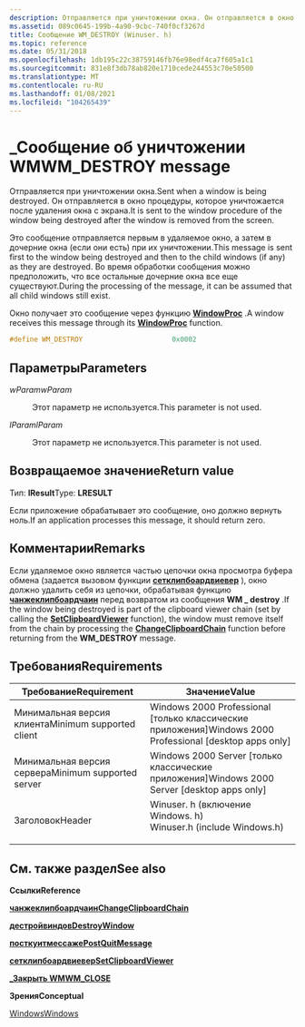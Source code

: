 ```yaml
---
description: Отправляется при уничтожении окна. Он отправляется в окно процедуры, которое уничтожается после удаления окна с экрана.
ms.assetid: 089c0645-199b-4a90-9cbc-740f0cf3267d
title: Сообщение WM_DESTROY (Winuser. h)
ms.topic: reference
ms.date: 05/31/2018
ms.openlocfilehash: 1db195c22c38759146fb76e98edf4ca7f605a1c1
ms.sourcegitcommit: 831e8f3db78ab820e1710cede244553c70e50500
ms.translationtype: MT
ms.contentlocale: ru-RU
ms.lasthandoff: 01/08/2021
ms.locfileid: "104265439"
---
```

# <a name="wm_destroy-message"></a><span data-ttu-id="7a4db-104">\_Сообщение об уничтожении WM</span><span class="sxs-lookup"><span data-stu-id="7a4db-104">WM\_DESTROY message</span></span>

<span data-ttu-id="7a4db-105">Отправляется при уничтожении окна.</span><span class="sxs-lookup"><span data-stu-id="7a4db-105">Sent when a window is being destroyed.</span></span> <span data-ttu-id="7a4db-106">Он отправляется в окно процедуры, которое уничтожается после удаления окна с экрана.</span><span class="sxs-lookup"><span data-stu-id="7a4db-106">It is sent to the window procedure of the window being destroyed after the window is removed from the screen.</span></span>

<span data-ttu-id="7a4db-107">Это сообщение отправляется первым в удаляемое окно, а затем в дочерние окна (если они есть) при их уничтожении.</span><span class="sxs-lookup"><span data-stu-id="7a4db-107">This message is sent first to the window being destroyed and then to the child windows (if any) as they are destroyed.</span></span> <span data-ttu-id="7a4db-108">Во время обработки сообщения можно предположить, что все остальные дочерние окна все еще существуют.</span><span class="sxs-lookup"><span data-stu-id="7a4db-108">During the processing of the message, it can be assumed that all child windows still exist.</span></span>

<span data-ttu-id="7a4db-109">Окно получает это сообщение через функцию [**WindowProc**](/previous-versions/windows/desktop/legacy/ms633573(v=vs.85)) .</span><span class="sxs-lookup"><span data-stu-id="7a4db-109">A window receives this message through its [**WindowProc**](/previous-versions/windows/desktop/legacy/ms633573(v=vs.85)) function.</span></span>


```C++
#define WM_DESTROY                      0x0002
```



## <a name="parameters"></a><span data-ttu-id="7a4db-110">Параметры</span><span class="sxs-lookup"><span data-stu-id="7a4db-110">Parameters</span></span>

<dl> <dt>

<span data-ttu-id="7a4db-111">*wParam*</span><span class="sxs-lookup"><span data-stu-id="7a4db-111">*wParam*</span></span> 
</dt> <dd>

<span data-ttu-id="7a4db-112">Этот параметр не используется.</span><span class="sxs-lookup"><span data-stu-id="7a4db-112">This parameter is not used.</span></span>

</dd> <dt>

<span data-ttu-id="7a4db-113">*lParam*</span><span class="sxs-lookup"><span data-stu-id="7a4db-113">*lParam*</span></span> 
</dt> <dd>

<span data-ttu-id="7a4db-114">Этот параметр не используется.</span><span class="sxs-lookup"><span data-stu-id="7a4db-114">This parameter is not used.</span></span>

</dd> </dl>

## <a name="return-value"></a><span data-ttu-id="7a4db-115">Возвращаемое значение</span><span class="sxs-lookup"><span data-stu-id="7a4db-115">Return value</span></span>

<span data-ttu-id="7a4db-116">Тип: **lResult**</span><span class="sxs-lookup"><span data-stu-id="7a4db-116">Type: **LRESULT**</span></span>

<span data-ttu-id="7a4db-117">Если приложение обрабатывает это сообщение, оно должно вернуть ноль.</span><span class="sxs-lookup"><span data-stu-id="7a4db-117">If an application processes this message, it should return zero.</span></span>

## <a name="remarks"></a><span data-ttu-id="7a4db-118">Комментарии</span><span class="sxs-lookup"><span data-stu-id="7a4db-118">Remarks</span></span>

<span data-ttu-id="7a4db-119">Если удаляемое окно является частью цепочки окна просмотра буфера обмена (задается вызовом функции [**сетклипбоардвиевер**](/windows/win32/api/winuser/nf-winuser-setclipboardviewer) ), окно должно удалить себя из цепочки, обрабатывая функцию [**чанжеклипбоардчаин**](/windows/win32/api/winuser/nf-winuser-changeclipboardchain) перед возвратом из сообщения **WM \_ destroy** .</span><span class="sxs-lookup"><span data-stu-id="7a4db-119">If the window being destroyed is part of the clipboard viewer chain (set by calling the [**SetClipboardViewer**](/windows/win32/api/winuser/nf-winuser-setclipboardviewer) function), the window must remove itself from the chain by processing the [**ChangeClipboardChain**](/windows/win32/api/winuser/nf-winuser-changeclipboardchain) function before returning from the **WM\_DESTROY** message.</span></span>

## <a name="requirements"></a><span data-ttu-id="7a4db-120">Требования</span><span class="sxs-lookup"><span data-stu-id="7a4db-120">Requirements</span></span>



| <span data-ttu-id="7a4db-121">Требование</span><span class="sxs-lookup"><span data-stu-id="7a4db-121">Requirement</span></span> | <span data-ttu-id="7a4db-122">Значение</span><span class="sxs-lookup"><span data-stu-id="7a4db-122">Value</span></span> |
|-------------------------------------|----------------------------------------------------------------------------------------------------------|
| <span data-ttu-id="7a4db-123">Минимальная версия клиента</span><span class="sxs-lookup"><span data-stu-id="7a4db-123">Minimum supported client</span></span><br/> | <span data-ttu-id="7a4db-124">Windows 2000 Professional \[только классические приложения\]</span><span class="sxs-lookup"><span data-stu-id="7a4db-124">Windows 2000 Professional \[desktop apps only\]</span></span><br/>                                               |
| <span data-ttu-id="7a4db-125">Минимальная версия сервера</span><span class="sxs-lookup"><span data-stu-id="7a4db-125">Minimum supported server</span></span><br/> | <span data-ttu-id="7a4db-126">Windows 2000 Server \[только классические приложения\]</span><span class="sxs-lookup"><span data-stu-id="7a4db-126">Windows 2000 Server \[desktop apps only\]</span></span><br/>                                                     |
| <span data-ttu-id="7a4db-127">Заголовок</span><span class="sxs-lookup"><span data-stu-id="7a4db-127">Header</span></span><br/>                   | <dl> <span data-ttu-id="7a4db-128"><dt>Winuser. h (включение Windows. h)</dt></span><span class="sxs-lookup"><span data-stu-id="7a4db-128"><dt>Winuser.h (include Windows.h)</dt></span></span> </dl> |



## <a name="see-also"></a><span data-ttu-id="7a4db-129">См. также раздел</span><span class="sxs-lookup"><span data-stu-id="7a4db-129">See also</span></span>

<dl> <dt>

<span data-ttu-id="7a4db-130">**Ссылки**</span><span class="sxs-lookup"><span data-stu-id="7a4db-130">**Reference**</span></span>
</dt> <dt>

[<span data-ttu-id="7a4db-131">**чанжеклипбоардчаин**</span><span class="sxs-lookup"><span data-stu-id="7a4db-131">**ChangeClipboardChain**</span></span>](/windows/win32/api/winuser/nf-winuser-changeclipboardchain)
</dt> <dt>

[<span data-ttu-id="7a4db-132">**дестройвиндов**</span><span class="sxs-lookup"><span data-stu-id="7a4db-132">**DestroyWindow**</span></span>](/windows/win32/api/winuser/nf-winuser-destroywindow)
</dt> <dt>

[<span data-ttu-id="7a4db-133">**посткуитмессаже**</span><span class="sxs-lookup"><span data-stu-id="7a4db-133">**PostQuitMessage**</span></span>](/windows/win32/api/winuser/nf-winuser-postquitmessage)
</dt> <dt>

[<span data-ttu-id="7a4db-134">**сетклипбоардвиевер**</span><span class="sxs-lookup"><span data-stu-id="7a4db-134">**SetClipboardViewer**</span></span>](/windows/win32/api/winuser/nf-winuser-setclipboardviewer)
</dt> <dt>

[<span data-ttu-id="7a4db-135">**\_Закрыть WM**</span><span class="sxs-lookup"><span data-stu-id="7a4db-135">**WM\_CLOSE**</span></span>](wm-close.md)
</dt> <dt>

<span data-ttu-id="7a4db-136">**Зрения**</span><span class="sxs-lookup"><span data-stu-id="7a4db-136">**Conceptual**</span></span>
</dt> <dt>

[<span data-ttu-id="7a4db-137">Windows</span><span class="sxs-lookup"><span data-stu-id="7a4db-137">Windows</span></span>](windows.md)
</dt> </dl>

 

 
